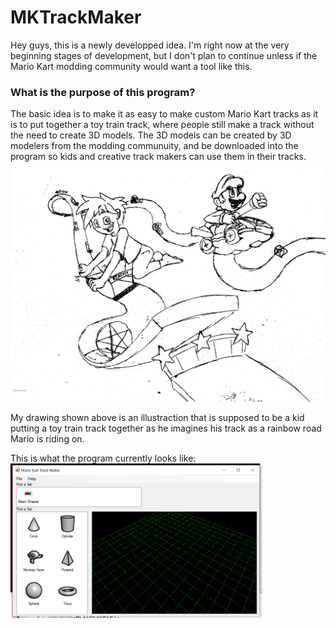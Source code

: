 # MKTrackMaker
Hey guys, this is a newly developped idea. I'm right now at the very beginning stages of development, but I don't plan to continue unless if the Mario Kart modding community would want a tool like this.

<h3>What is the purpose of this program?</h3>
The basic idea is to make it as easy to make custom Mario Kart tracks as it is to put together a toy train track, where people still make a track without the need to create 3D models. The 3D models can be created by 3D modelers from the modding communuity, and be downloaded into the program so kids and creative track makers can use them in their tracks.

<img src="https://github.com/John10v10/MKTrackMaker/raw/master/Image%20(19).jpg">

My drawing shown above is an illustraction that is supposed to be a kid putting a toy train track together as he imagines his track as a rainbow road Mario is riding on.


This is what the program currently looks like: <img src="https://github.com/John10v10/MKTrackMaker/raw/master/ScreenShot.png" width="80%">

